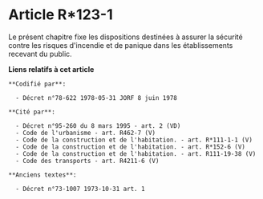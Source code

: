 # Article R*123-1

Le présent chapitre fixe les dispositions destinées à assurer la sécurité contre les risques d'incendie et de panique dans
les établissements recevant du public.

**Liens relatifs à cet article**

	**Codifié par**:

	  - Décret n°78-622 1978-05-31 JORF 8 juin 1978

	**Cité par**:

	  - Décret n°95-260 du 8 mars 1995 - art. 2 (VD)
	  - Code de l'urbanisme - art. R462-7 (V)
	  - Code de la construction et de l'habitation. - art. R*111-1-1 (V)
	  - Code de la construction et de l'habitation. - art. R*152-6 (V)
	  - Code de la construction et de l'habitation. - art. R111-19-38 (V)
	  - Code des transports - art. R4211-6 (V)

	**Anciens textes**:

	  - Décret n°73-1007 1973-10-31 art. 1
